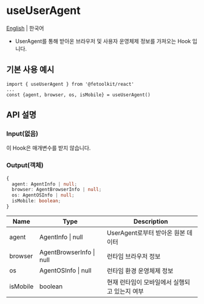 # useUserAgent

[English](../en/hook_useuseragent.md) | 한국어

- UserAgent를 통해 받아온 브라우저 및 사용자 운영체제 정보를 가져오는 Hook 입니다.

## 기본 사용 예시

```tsx
import { useUserAgent } from '@fetoolkit/react'
...
const {agent, browser, os, isMobile} = useUserAgent()
```

## API 설명

### Input(없음)

이 Hook은 매개변수를 받지 않습니다.

### Output(객체)

```typescript
{
  agent: AgentInfo | null;
  browser: AgentBrowserInfo | null;
  os: AgentOSInfo | null;
  isMobile: boolean;
}
```

| Name     | Type                     | Description                                   |
| -------- | ------------------------ | --------------------------------------------- |
| agent    | AgentInfo \| null        | UserAgent로부터 받아온 원본 데이터            |
| browser  | AgentBrowserInfo \| null | 런타임 브라우저 정보                          |
| os       | AgentOSInfo \| null      | 런타임 환경 운영체제 정보                     |
| isMobile | boolean                  | 현재 런타임이 모바일에서 실행되고 있는지 여부 |
